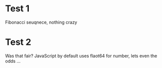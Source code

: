 # Test 1

Fibonacci seuqnece, nothing crazy

# Test 2

Was that fair? JavaScript by default uses flaot64 for number, lets even the odds
...
